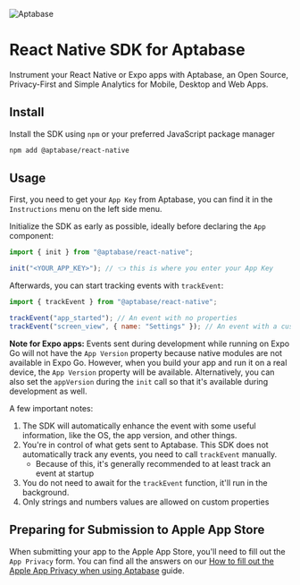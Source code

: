 ![Aptabase](https://aptabase.com/og.png)

# React Native SDK for Aptabase

Instrument your React Native or Expo apps with Aptabase, an Open Source, Privacy-First and Simple Analytics for Mobile, Desktop and Web Apps.

## Install

Install the SDK using `npm` or your preferred JavaScript package manager

```bash
npm add @aptabase/react-native
```

## Usage

First, you need to get your `App Key` from Aptabase, you can find it in the `Instructions` menu on the left side menu.

Initialize the SDK as early as possible, ideally before declaring the `App` component:

```js
import { init } from "@aptabase/react-native";

init("<YOUR_APP_KEY>"); // 👈 this is where you enter your App Key
```

Afterwards, you can start tracking events with `trackEvent`:

```js
import { trackEvent } from "@aptabase/react-native";

trackEvent("app_started"); // An event with no properties
trackEvent("screen_view", { name: "Settings" }); // An event with a custom property
```

**Note for Expo apps:** Events sent during development while running on Expo Go will not have the `App Version` property because native modules are not available in Expo Go. However, when you build your app and run it on a real device, the `App Version` property will be available. Alternatively, you can also set the `appVersion` during the `init` call so that it's available during development as well.

A few important notes:

1. The SDK will automatically enhance the event with some useful information, like the OS, the app version, and other things.
2. You're in control of what gets sent to Aptabase. This SDK does not automatically track any events, you need to call `trackEvent` manually.
   - Because of this, it's generally recommended to at least track an event at startup
3. You do not need to await for the `trackEvent` function, it'll run in the background.
4. Only strings and numbers values are allowed on custom properties

## Preparing for Submission to Apple App Store

When submitting your app to the Apple App Store, you'll need to fill out the `App Privacy` form. You can find all the answers on our [How to fill out the Apple App Privacy when using Aptabase](https://aptabase.com/docs/apple-app-privacy) guide.

